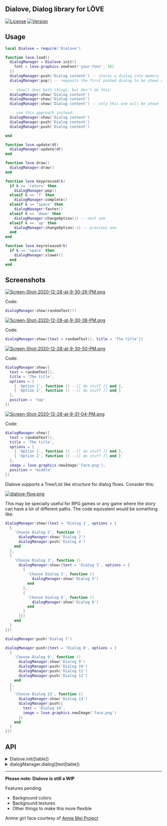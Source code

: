 ## Dialove, Dialog library for LÖVE

[![License](http://img.shields.io/:license-MIT-blue.svg)](https://github.com/tavuntu/dialove/blob/main/LICENSE.md)
[![Version](http://img.shields.io/:beta-0.0.1-green.svg)](https://github.com/tavuntu/dialove)

## Usage

```lua
local Dialove = require('Dialove')

function love.load()
  dialogManager = Dialove.init({
    font = love.graphics.newFont('your-font', 16)
  })
  dialogManager:push('Dialog content') -- stores a dialog into memory
  dialogManager:pop() -- requests the first pushed dialog to be shown on screen
  
  -- show() does both things, but don't do this:
  dialogManager:show('Dialog content')
  dialogManager:show('Dialog content')
  dialogManager:show('Dialog content') -- only this one will be shown

  -- use this approach instead:
  dialogManager:show('Dialog content')
  dialogManager:push('Dialog content')
  dialogManager:push('Dialog content')

end

function love.update(dt)
  dialogManager:update(dt)
end

function love.draw()
  dialogManager:draw()
end

function love.keypressed(k)
  if k == 'return' then
    dialogManager:pop()
  elseif k == 'f' then
    dialogManager:complete()
  elseif k == 'space' then
    dialogManager:faster()
  elseif k == 'down' then
    dialogManager:changeOption(1) -- next one
  elseif k == 'up' then
    dialogManager:changeOption(-1) -- previous one
  end
end

function love.keyreleased(k)
  if k == 'space' then
    dialogManager:slower()
  end
end
```

## Screenshots

[![Screen-Shot-2020-12-28-at-9-30-26-PM.png](https://i.postimg.cc/FHgXncym/Screen-Shot-2020-12-28-at-9-30-26-PM.png)](https://postimg.cc/CR12RRr6)

Code:

```lua
dialogManager:show(randomText())
```

[![Screen-Shot-2020-12-28-at-9-30-38-PM.png](https://i.postimg.cc/kM050Qbt/Screen-Shot-2020-12-28-at-9-30-38-PM.png)](https://postimg.cc/6ThwRGz9)

Code:

```lua
dialogManager:show({text = randomText(), title = 'The title'})
```

[![Screen-Shot-2020-12-28-at-9-30-50-PM.png](https://i.postimg.cc/DwFwZ75v/Screen-Shot-2020-12-28-at-9-30-50-PM.png)](https://postimg.cc/4mLg2krq)

Code:

```lua
dialogManager:show({
  text = randomText(),
  title = 'The title',
  options = {
    { 'Option 1', function () --[[ do stuff ]] end },
    { 'Option 2', function () --[[ do stuff ]] end }
  },
  position = 'top'
})
```

[![Screen-Shot-2020-12-28-at-9-31-04-PM.png](https://i.postimg.cc/fLdGm9T6/Screen-Shot-2020-12-28-at-9-31-04-PM.png)](https://postimg.cc/ZBTsh0Nc)

Code:

```lua
dialogManager:show({
  text = randomText(),
  title = 'The title',
  options = {
    { 'Option 1', function () --[[ do stuff ]] end },
    { 'Option 2', function () --[[ do stuff ]] end }
  },
  image = love.graphics.newImage('face.png'),
  position = 'middle'
})
```

Dialove supports a Tree/List like structure for dialog flows. Consider this:

[![dialove-flow.png](https://i.postimg.cc/XJ8FDZpP/dialove-flow.png)](https://postimg.cc/ygDkD8hh)

This may be specially useful for RPG games or any game where the story can have a lot of different paths. The code equivalent would be something like:

```lua
dialogManager:show({text = 'Dialog 1', options = {
  {
    'Choose Dialog 2', function ()
      dialogManager:show('Dialog 2')
      dialogManager:push('Dialog 4')
    end
  },
  {
    'Choose Dialog 3', function ()
      dialogManager:show({text = 'Dialog 3', options = {
        {
          'Choose Dialog 5', function ()
            dialogManager:show('Dialog 5')
          end
        },
        {
          'Choose Dialog 6', function ()
            dialogManager:show('Dialog 6')
          end
        }
      }})
    end
  }
}})

dialogManager:push('Dialog 7')

dialogManager:push({text = 'Dialog 8', options = {
  {
    'Choose Dialog 9', function ()
      dialogManager:show('Dialog 9')
      dialogManager:push('Dialog 10')
      dialogManager:push('Dialog 11')
      dialogManager:push('Dialog 12')
    end
  },
  {
    'Choose Dialog 13', function ()
      dialogManager:show('Dialog 13')
      dialogManager:push({
        text = 'Dialog 14',
        image = love.graphics.newImage('face.png')
      })
    end
  }
}})
```

## API

<details>
  <summary>Dialove.init([table])</summary>
  
  ```table``` supports the properties:

  * ```font```: LÖVE [Font](https://love2d.org/wiki/Font)
    * The font to use
  * ```viewportW```: number
    * will normally be your canvas width
  * ```viewportH```: number
    * will normally be your canvas height
  * ```margin```: number
    * space between the screen edge and the dialog background
  * ```cornerRadius```: number
    * the radius of corners for color/texture backgrounds
  * ```lineSpacing```: number
    * defaults to 1.4
  * ```padding```: number
    * Space between text and the edge of the dialog background
  * ```optionsSeparation```: number
    * Force the space between the last line of text and the options (pixels)
  * ```defaultNumberOfLines```: number
    * number of lines used for all dialogs (not inclusing the line(s) for the options)
  * ```typingSound```: LÖVE [Source](https://love2d.org/wiki/Source)
    * Typing sound (ignored for spaces)
</details>

<details>
  <summary>dialogManager.dialog([text|table])</summary>
  
  ```table``` supports the properties:

  * ```text```: string
    * the content of the dialog
  * ```title```: string
    * usually the character name
  * ```numberOfLines```: number
    * same as in ```defaultNumberOfLines``` in ```Dialog.init()```, just at dialog level
  * ```autoHeight```: boolean
    * When true, the dialog height will fit all the text and or the image
  * ```position```: string
    * ```top``` or ```middle``` (defaults to a bottom position)
  * ```options```: table
    * A list of tables where each one is a string at index 1 and a function at index 2, as shown in the examples
  * ```image```: LÖVE [Image](https://love2d.org/wiki/Image)
    * usually the character face
</details>

---

**Please note: Dialove is still a WIP**

Features pending:

* Background colors
* Background textures
* Other things to make this more flexible


Anime girl face courtesy of [Annie Mei Project](https://www.pinterest.com.mx/SherGwang/annie-mei-project/)
